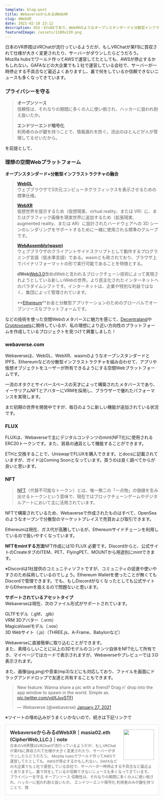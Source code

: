 ```yaml
---
template: blog-post
title: WebaverseからみるdWebXR
slug: dWebXR
date: 2021-02-10 23:12
description: OSS・EtoEEであり、WebXRのようなオープンスタンダードと分散型インフラストラクチャを組み合わせて、アプリや仮想オブジェクトをユーザーが所有できるようにするプラットフォーム
featuredImage: /assets/1100x220.png
---
```

日本のVR界隈はVRChatが流行っているようだが、もしVRChatが某FBに買収されて仕様が大きく変更されたり、サーバーがダウンしたらどうだろう。\
Mozilla hubsでワールド作ってAWSで運営してたとしても、AWSが停止するかもしれない。GAFAなどの大企業でも１社で運営している会社で、サーバーが一時停止する不具合など最近よくありますし、裏で何をしているか信頼できないニュースも多くなってきています。

### プライバシーを守る

> **オープンソース**\
> 信頼性は、それなりの期間に多くの人に使い倒され、ハッカーに狙われ耐え抜いたか。
>
> **エンドツーエンド暗号化**\
> 利用者のみが鍵を持つことで、情報漏れを防ぐ。流出のほとんどが人が管理してるせいだから。

を前提として、

### 理想の空間Webプラットフォーム

**オープンスタンダード+分散型インフラストラクチャの融合**

> **[WebGL](https://ja.wikipedia.org/wiki/WebGL)**\
> ウェブブラウザで3次元コンピュータグラフィックスを表示させるための標準仕様。
>
> **[WebXR](https://developer.mozilla.org/ja/docs/Web/API/WebXR_Device_API)**\
> 仮想世界を提示するため（仮想現実、virtual reality、または VR）に、またはグラフィック画像を現実世界に追加するため（拡張現実、augmented reality、または AR）に設計されたハードウェアへの 3D シーンのレンダリングをサポートするために一緒に使用される標準のグループです。
>
> **[WebAssembly(wasm)](https://ja.wikipedia.org/wiki/WebAssembly)**\
> ウェブブラウザのクライアントサイドスクリプトとして動作するプログラミング言語（低水準言語）である。wasmとも称されており、ブラウザ上でバイナリフォーマットの形で実行可能であることを特徴とする。
>
> **dWeb**[Web3.0](https://messari.io/article/web3-eli5-what-is-web3)改めdWebと言われるブロックチェーン技術によって実現されようとしている新しいWebの世界。より民主化されたインターネットへのパラダイムシフトです。インターネットは、企業や特別な利益ではなく、集団によって管理されています。
>
> **[Ethereum](https://ethereum.org/ja/)**お金と分散型アプリケーションのためのグローバルでオープンソースなプラットフォームです。

などの技術を使った空間Webのメタバースに魅力を感じて、[Decentraland](https://dcl.masia02.hns.to/)や[Cryptovoxels](https://cv.masia02.hns.to/)に期待しているが、私の理想により近い方向性のプラットフォームを作成しているプロジェクトを見つけて興奮しました！

### webaverse.com

Webaverseは、WebGL、WebXR、wasmのようなオープンスタンダードとIPFS、Ethereumなどの分散型インフラストラクチャを組み合わせて、アプリや仮想オブジェクトをユーザーが所有できるようにする空間Webプラットフォームです。

一流のオタクとサイバースペースの天才によって構築されたメタバースであり、イーサリアムNFTとアバターにVRMを採用し、ブラウザーで優れたパフォーマンスを実現します。

まだ初期の世界を開発中ですが、毎日のように新しい機能が追加されている状況です。

### FLUX

FLUXは、Webaverseで主にデジタルコンテンツのmint(NFT化)に使用されるERC20トークンです。また、貿易の通貨として機能することができます。

ETHと交換することで、UniswapでFLUXを購入できます。とdocsに記載されていますが、ガイドはComing Soonとなっています。買うのは良く調べてからが良いと思います。

### NFT

> [NFT](https://coincheck.com/ja/article/454)（代替不可能なトークン）とは、唯一無二の「一点物」の価値を生み出せるトークンという意味で、現在ではブロックチェーンゲームやデジタルアートにおいて主に活用されています。

NFTで構築されているため、Webaverseで作成されたものはすべて、OpenSeaのようなオープンで分散型のマーケットプレイスで売買および取引できます。

Ethereumは現在、ガス代が高騰しているが、Ethereumサイドチェーンを利用しているので扱いやすくなっています。

**NFTをmintする方法**NFT作成には10 FLUX 必要です。Discordからと、公式サイトのCreateタブのITEM、PET、FlyingPET、MOUNTから用途別にmintできます。

※Discordは1社提供のコミュニティソフトですが、コミュニティの促進や使いやすさのため採用しているのでしょう。Ethereum Walletを使ったことが無くてもDiscordで管理できます。でも、もしDiscordがなくなったとしても公式サイトからEthereumを扱えるので問題ないと思います。

**サポートされているアセットタイプ**\
Webaverseは現在、次のファイル形式がサポートされています。

GLTFモデル（.gltf、.glb）\
VRM 3Dアバター（.vrm）\
MagicaVoxelモデル（.vox）\
3D Webサイト（.js）（THREE.js、A-Frame、Babylonなど）

Webaverseに直接簡単に取り込むことができます。\
また、素晴らしいことに以上の3Dモデルのコンテンツ自体をNFT化して所有でき、マイページではカードで表示されますが、Webaverseやプレビューでは３D表示されます。

また、画像(jpg,png)や音楽(mp3)などにも対応しており、ファイルを画面にドラッグアンドドロップで友達と共有することもできます。

<blockquote class="twitter-tweet"><p lang="en" dir="ltr">New feature: Wanna share a pic with a friend? Drag n&#39; drop into the app window to spawn in the world. Simple as. <a href="https://t.co/vdXJuvSTFI">pic.twitter.com/vdXJuvSTFI</a></p>&mdash; Webaverse (@webaverse) <a href="https://twitter.com/webaverse/status/1354326601576685574?ref_src=twsrc%5Etfw">January 27, 2021</a></blockquote> <script async src="https://platform.twitter.com/widgets.js" charset="utf-8"></script>

※ツイートの埋め込みがうまくいかないので、続きは下記リンクで

<div class="blogcardfu" style="width:auto;max-width:9999px;border:1px solid #E0E0E0;border-radius:3px;margin:10px 0;padding:15px;line-height:1.4;text-align:left;background:#FFFFFF;"><a href="https://note.com/masia02/n/nf8c961bfaff7" target="_blank" style="display:block;text-decoration:none;"><span class="blogcardfu-image" style="float:right;width:100px;padding:0 0 0 10px;margin:0 0 5px 5px;"><img src="https://images.weserv.nl/?w=100&url=ssl:assets.st-note.com/production/uploads/images/44862549/rectangle_large_type_2_04c614220d0dbea0131e2ce7bd58c62e.png?fit=bounds&amp;quality=85&amp;width=1280" width="100" style="width:100%;height:auto;max-height:100px;min-width:0;border:0 none;margin:0;"></span><br style="display:none"><span class="blogcardfu-title" style="font-size:112.5%;font-weight:700;color:#333333;margin:0 0 5px 0;">WebaverseからみるdWebXR｜masia02.eth (CipherWeb,LLC.)｜note</span><br><span class="blogcardfu-content" style="font-size:87.5%;font-weight:400;color:#666666;"> 日本のVR界隈はVRChatが流行っているようだが、もしVRChatが某FBに買収されて仕様が大きく変更されたり、サーバーがダウンしたらどうだろう。 Mozilla hubsでワールド作ってAWSで運営してたとしても、AWSが停止するかもしれない。GAFAなどの大企業でも１社で運営している会社で、サーバーが一時停止する不具合など最近よくありますし、裏で何をしているか信頼できないニュースも多くなってきています。  プライバシーを守る  オープンソース 信頼性は、それなりの期間に多くの人に使い倒され、ハッカーに狙われ耐え抜いたか。  エンドツーエンド暗号化 利用者のみが鍵を持つことで、情</span><br><span style="clear:both;display:block;overflow:hidden;height:0;">&nbsp;</span></a></div>